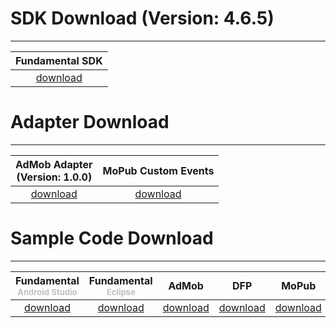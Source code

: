 # SDK Download (Version: 4.6.5)
---

 Fundamental SDK |
:----------------------------------:  |
[download][1]                         |


# Adapter Download
---

 AdMob Adapter <br>(Version: 1.0.0)  | MoPub Custom Events <br>
:----------------------------------: | :-------------------------------:
 [download][2]                       | [download][3]


# Sample Code Download
---

Fundamental<br><font size="2px" color="#C0C0C0">Android Studio</font> | Fundamental<br><font size="2px" color="#C0C0C0">Eclipse</font>     | AdMob        |    DFP       |   MoPub     | Mogo
:------------------:| :-------------: | :-----------:|:------------:|:-----------:|:--------:
    [download][4] |  [download][5]   | [download][6]|[download][7] |[download][8]|[download][9]



[1]: http://m.vpadn.com/sdk/vpadn-sdk-obf465-71707102-1707171713-4cf3969.jar

[2]: https://github.com/vpon-sdk/Vpon-mobile-android-examples/tree/master/Adapter/AdMobAdapter
[3]: https://github.com/vpon-sdk/Vpon-mobile-android-examples/tree/master/Adapter/MoPubCustomEvents
[4]: https://github.com/vpon-sdk/Vpon-mobile-android-examples/tree/master/Fundamental/AndroidStudioExample
[5]: https://github.com/vpon-sdk/Vpon-mobile-android-examples/tree/master/Fundamental/EclipseExample
[6]: https://github.com/vpon-sdk/Vpon-mobile-android-examples/tree/master/Mediation/AdMobExample
[7]: https://github.com/vpon-sdk/Vpon-mobile-android-examples/tree/master/Mediation/DFPExample
[8]: https://github.com/vpon-sdk/Vpon-mobile-android-examples/tree/master/Mediation/MoPubExample
[9]: https://github.com/vpon-sdk/Vpon-mobile-android-examples/tree/master/Mediation/MogoExample

